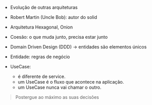 - Evolução de outras arquiteturas
- Robert Martin (Uncle Bob): autor do solid
- Arquitetura Hexagonal, Onion
- Coesão: o que muda junto, precisa estar junto
- Domain Driven Design (DDD) -> entidades são elementos únicos

- Entidade: regras de negócio
- UseCase:
  -  é diferente de service. 
  -  um UseCase é o fluxo que acontece na aplicação. 
  -  um UseCase nunca vai chamar o outro. 

> Postergue ao máximo as suas decisões